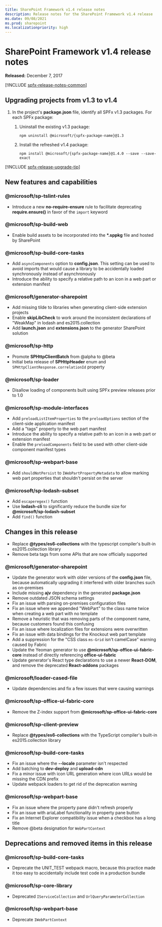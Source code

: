 ```yaml
---
title: SharePoint Framework v1.4 release notes
description: Release notes for the SharePoint Framework v1.4 release
ms.date: 09/08/2021
ms.prod: sharepoint
ms.localizationpriority: high
---
```

# SharePoint Framework v1.4 release notes

**Released:** December 7, 2017

[!INCLUDE [spfx-release-notes-common](../../includes/snippets/spfx-release-notes-common.md)]

## Upgrading projects from v1.3 to v1.4

1. In the project's **package.json** file, identify all SPFx v1.3 packages. For each SPFx package:
    1. Uninstall the existing v1.3 package:

        ```console
        npm uninstall @microsoft/{spfx-package-name}@1.3
        ```

    1. Install the refreshed v1.4 package:

        ```console
        npm install @microsoft/{spfx-package-name}@1.4.0 --save --save-exact
        ```

[!INCLUDE [spfx-release-upgrade-tip](../../includes/snippets/spfx-release-upgrade-tip.md)]

## New features and capabilities

### @microsoft/sp-tslint-rules

- Introduce a new **no-require-ensure** rule to facilitate deprecating **require.ensure()** in favor of the `import` keyword

### @microsoft/sp-build-web

- Enable build assets to be incorporated into the **\*.sppkg** file and hosted by SharePoint

### @microsoft/sp-build-core-tasks

- Add `asyncComponents` option to **config.json**. This setting can be used to avoid imports that would cause a library to be accidentally loaded synchronously instead of asynchronously
- Introduce the ability to specify a relative path to an icon in a web part or extension manifest

### @microsoft/generator-sharepoint

- Add missing tilde to libraries when generating client-side extension projects
- Enable **skipLibCheck** to work around the inconsistent declarations of "WeakMap" in lodash and es2015.collection
- Add **launch.json** and **extensions.json** to the generator SharePoint solution

### @microsoft/sp-http

- Promote **SPHttpClientBatch** from @alpha to @beta
- Initial beta release of **SPHttpHeader** enum and `SPHttpClientResponse.correlationId` property

### @microsoft/sp-loader

- Disallow loading of components built using SPFx preview releases prior to 1.0

### @microsoft/sp-module-interfaces

- Add `preloadListItemProperties` to the `preloadOptions` section of the client-side application manifest
- Add a "tags" property to the web part manifest
- Introduce the ability to specify a relative path to an icon in a web part or extension manifest
- Enable the `preloadComponents` field to be used with other client-side component manifest types 

### @microsoft/sp-webpart-base

- Add `shouldNotPersist` to `IWebPartPropertyMetadata` to allow marking web part properties that shouldn't persist on the server

### @microsoft/sp-lodash-subset

- Add `escaperegex()` function
- Use **lodash-cli** to significantly reduce the bundle size for **\@microsoft/sp-lodash-subset**
- Add `find()` function

## Changes in this release

- Replace **\@types/es6-collections** with the typescript compiler's built-in es2015.collection library
- Remove beta tags from some APIs that are now officially supported

### @microsoft/generator-sharepoint

- Update the generator work with older versions of the **config.json** file, because automatically upgrading it interfered with older branches such as on-premises
- Include missing **ajv** dependency in the generated **package.json**
- Remove outdated JSON schema settings
- Fix an issue with parsing on-premises configuration files
- Fix an issue where we appended "WebPart" to the class name twice when creating a web part with no template
- Remove a heuristic that was removing parts of the component name, because customers found this confusing
- Fix an issue where localization files for extensions were overwritten
- Fix an issue with data bindings for the Knockout web part template
- Add a suppression for the "CSS class `ms-Grid` isn't camelCase" warning caused by Fabric
- Update the Yeoman generator to use **\@microsoft/sp-office-ui-fabric-core** instead of directly referencing **office-ui-fabric**
- Update generator's React type declarations to use a newer **React-DOM**, and remove the deprecated **React-addons** packages

### @microsoft/loader-cased-file

- Update dependencies and fix a few issues that were causing warnings

### @microsoft/sp-office-ui-fabric-core

- Remove the Z-index support from **\@microsoft/sp-office-ui-fabric-core**

### @microsoft/sp-client-preview

- Replace **\@types/es6-collections** with the TypeScript compiler's built-in es2015.collection library

### @microsoft/sp-build-core-tasks

- Fix an issue where the **--locale** parameter isn't respected
- Add batching to **dev-deploy** and **upload-cdn**
- Fix a minor issue with icon URL generation where icon URLs would be missing the CDN prefix
- Update webpack loaders to get rid of the deprecation warning

### @microsoft/sp-webpart-base

- Fix an issue where the property pane didn't refresh properly
- Fix an issue with ariaLabel functionality in property pane button
- Fix an Internet Explorer compatibility issue when a checkbox has a long title
- Remove @beta designation for `WebPartContext`

## Deprecations and removed items in this release

### @microsoft/sp-build-core-tasks

- Deprecate the UNIT_TEST webpack macro, because this practice made it too easy to accidentally include test code in a production bundle

### @microsoft/sp-core-library

- Deprecated `IServiceCollection` and `UrlQueryParameterCollection`

### @microsoft/sp-webpart-base

- Deprecate `IWebPartContext`
